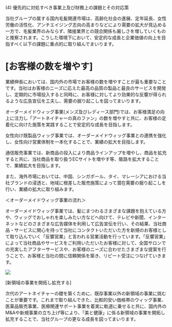(4) 優先的に対処すべき事業上及び財務上の課題とその対応策

当社グループの属する国内毛髪関連市場は、高齢化社会の進展、定年延長、女性労働の活性化、アンチエイジング志向の高まりなどにより需要の拡大が見込める一方で、毛髪業界のみならず、隣接業界との競合関係も厳しさを増していくものと推察されます。こうした環境下において、安定的な成長と企業価値の向上を目指すべく以下の課題に重点的に取り組んでまいります。

# [お客様の数を増やす]

業績伸長においては、国内外の市場でお客様の数を増やすことが最も重要なことです。当社はお客様のニーズに応えた最高の品質の製品と最良のサービスを開発し、定期的に市場投入すると同時に、お客様に対してより効果的な反響が得られるような広告宣伝を工夫し、需要の掘り起こしを図ってまいります。

オーダーメイドウィッグ事業(メンズ及びレディース部門)では、お客様満足の向上に注力し「アートネイチャーの真のファン」の数を増やすと共に、お客様の定着化に向けた施策を実践することで安定的な成長を目指します。

女性向け既製品ウィッグ事業では、オーダーメイドウィッグ事業との連携を強化し、女性向け営業体制を一本化することで、業績の拡大を目指します。

通信販売事業では、新商品の投入により商品ラインアップを増やし、商品を拡充すると共に、当社商品を取り扱うECサイトを増やす等、販路を拡大することで、業績拡大を目指します。

また、海外市場においては、中国、シンガポール、タイ、マレーシアにおける当社ブランドの浸透と、地域に根差した販売施策によって潜在需要の掘り起こしを行い、業績の拡大に取り組みます。

＜オーダーメイドウィッグ事業の流れ＞

オーダーメイドウィッグ事業では、髪にまつわるさまざまな課題を抱えている方や、ウィッグでおしゃれを楽しみたい方などへ向けて、テレビや新聞、インターネットなどのさまざまな広告媒体を利用して広告宣伝を行い、その結果、当社商品・サービスに関心を持って当社にコンタクトいただいた方を新規のお客様として取り込んでいく「反響営業」と言われる営業活動を行っています。「反響営業」によって当社商品やサービスをご利用いただいたお客様に対して、全国サロンでの充実したアフターサービスや、お客様のニーズに合わせたさまざまな提案を行うことで、お客様と当社の間に信頼関係を築き、リピート受注につなげていきます。

![](images/75ff4d7f8127a2cb6b10f74683fc21f70c98856a1fab442d90ea2b0783868253.jpg)

[新領域の事業を開拓し拡充する]

次代のアートネイチャーの礎を築くために、既存事業以外の新領域の事業に挑むことが重要です。これまで取り組んできた、比較的安い価格帯のウィッグ事業、医薬品販売事業、医療関連サポート事業を着実に軌道に乗せると共に、国内外のM&Aや新規事業の立ち上げ等により、「美と健康」に係る新領域の事業を開拓し拡充することで、当社グループの更なる成長を図ってまいります。